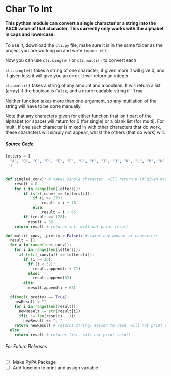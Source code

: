 # Char To Int

#### This python module can convert a single character or a string into the ASCII value of that character. This currently only works with the alphabet in caps and lowercase.

To use it, download the `cti.py` file, make sure it is in the same folder as the project you are working on and write `import cti`

Now you can use `cti.single()` or `cti.multi()` to convert each

`cti.single()` takes a string of one character; if given more it will give 0, and if given less it will give you an error. It will return an integer

`cti.multi()` takes a string of any amount and a boolean. It will return a list (array) if the boolean is `False`, and a more readable string if ` True`

Neither function takes more than one argument, so any mutilation of the string will have to be done manually.

Note that any characters given for either function that isn't part of the alphabet (or space) will return for 0 (for single) or a blank list (for multi).
For multi, if one such character is mixed in with other characters that do work, these characters will simply not appear, whilst the others (that do work) will.

##### Source Code

``` py
letters = [
  "A", "B", "C", "D", "E", "F", "G", "H", "I", "J", "K", "L", "M", "N", "O","P", "Q", "R", "S", "T", "U", "V", "W", "X", "Y", "Z", "a", "b", "c", "d","e", "f", "g", "h", "i", "j", "k", "l", "m", "n", "o", "p", "q", "r", "s","t", "u", "v", "w", "x", "y", "z", " "
  ]


def single(_conv): # takes single character. will return 0 if given more
    result = 0
    for i in range(len(letters)):
        if (str(_conv) == letters[i]):
            if (i >= 27):
                result = i + 76
            else:
                result = i + 65
        if (result == 128):
          result = 32
    return result # returns int. will not print result

def multi(_conv, _pretty = False): # takes any amount of characters
  result = []
  for a in range(len(_conv)):
    for i in range(len(letters)):
      if (str(_conv[a]) == letters[i]):
        if (i >= 26):
          if (i < 52):
            result.append(i + 71)
          else:
            result.append(32)
        else:
          result.append(i + 65)
        
  if(bool(_pretty) == True):
    newResult = ""
    for i in range(len(result)):
      newResult += str(result[i])
      if(i != len(result) - 1):
        newResult += ", "
    return newResult # returns string; easier to read. will not print result
  else:
    return result # returns list. will not print result
```

###### For Future Releases
 - [ ] Make PyPA Package
 - [ ] Add function to print and assign variable
